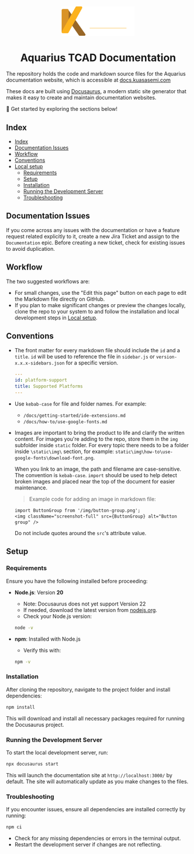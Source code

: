 <p align="center">
  <img alt="KuasaSemi logo" src="static/img/logo/kuasasemi-logo-dark.png" width="200px" />
  <h1 align="center">Aquarius TCAD Documentation</h1>
</p>

The repository holds the code and markdown source files for the Aquarius documentation website, which is accessible at [docs.kuasasemi.com](https://docs.kuasasemi.com)

These docs are built using [Docusaurus](https://docusaurus.io/), a modern static site generator that makes it easy to create and maintain documentation websites.

🚀 Get started by exploring the sections below!

## Index
- [Index](#index)
- [Documentation Issues](#documentation-issues)
- [Workflow](#workflow)
- [Conventions](#conventions)
- [Local setup](#local-setup)
  - [Requirements](#requirements)
  - [Setup](#setup)
  - [Installation](#installation)
  - [Running the Development Server](#running-the-development-server)
  - [Troubleshooting](#troubleshooting)

## Documentation Issues
If you come across any issues with the documentation or have a feature request related explicitly to it, create a new Jira Ticket and assign to the `Documentation` epic. Before creating a new ticket, check for existing issues to avoid duplication. 

## Workflow
The two suggested workflows are:

- For small changes, use the "Edit this page" button on each page to edit the Markdown file directly on GitHub.
- If you plan to make significant changes or preview the changes locally, clone the repo to your system to and follow the installation and local development steps in [Local setup](#local-setup).

## Conventions

- The front matter for every markdown file should include the `id` and a `title`. `id` will be used to reference the file in `sidebar.js` or `version-x.x.x-sidebars.json` for a specific version.
  ```yaml
  ---
  id: platform-support
  title: Supported Platforms
  ---
  ```

- Use `kebab-case` for file and folder names.
  For example:
  - `/docs/getting-started/ide-extensions.md`
  - `/docs/how-to/use-google-fonts.md`

- Images are important to bring the product to life and clarify the written content. For images you're adding to the repo, store them in the `img` subfolder inside `static` folder. For every topic there needs to be a folder inside `\static\img\` section, for example: `static\img\how-to\use-google-fonts\download-font.png`.
  
  When you link to an image, the path and filename are case-sensitive. The convention is `kebab-case`. `import` should be used to help detect broken images and placed near the top of the document for easier maintenance.

  > Example code for adding an image in markdown file:
  ```
  import ButtonGroup from '/img/button-group.png';
  <img className="screenshot-full" src={ButtonGroup} alt="Button group" />
  ```
  
  Do not include quotes around the `src`'s attribute value.  

## Setup

### Requirements  

Ensure you have the following installed before proceeding:  

- **Node.js**: Version **20**
  - Note: Docusaurus does not yet support Version 22
  - If needed, download the latest version from [nodejs.org](https://nodejs.org/). 
  - Check your Node.js version:  
  ```sh
  node -v
  ```


- **npm**: Installed with Node.js  
  - Verify this with:  
  ```sh
  npm -v
  ```

### Installation  

After cloning the repository, navigate to the project folder and install dependencies:  

```sh
npm install
```

This will download and install all necessary packages required for running the Docusaurus project.

### Running the Development Server
To start the local development server, run:
```sh
npx docusaurus start
```

This will launch the documentation site at `http://localhost:3000/` by default. The site will automatically update as you make changes to the files.

### Troubleshooting
If you encounter issues, ensure all dependencies are installed correctly by running:
```sh
npm ci
```
- Check for any missing dependencies or errors in the terminal output.
- Restart the development server if changes are not reflecting.
